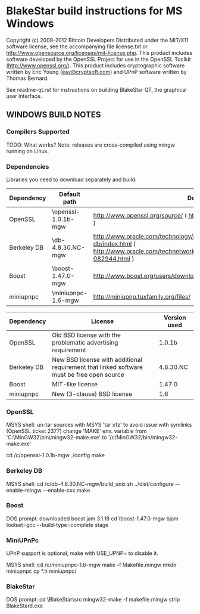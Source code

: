 # BlakeStar build instructions for MS Windows

Copyright (c) 2009-2012 Bitcoin Developers
Distributed under the MIT/X11 software license, see the accompanying
file license.txt or http://www.opensource.org/licenses/mit-license.php.
This product includes software developed by the OpenSSL Project for use in
the OpenSSL Toolkit (http://www.openssl.org/).  This product includes
cryptographic software written by Eric Young (eay@cryptsoft.com) and UPnP
software written by Thomas Bernard.


See readme-qt.rst for instructions on building BlakeStar QT, the
graphical user interface.

## WINDOWS BUILD NOTES


### Compilers Supported

TODO: What works?
Note: releases are cross-compiled using mingw running on Linux.


### Dependencies

Libraries you need to download separately and build:

Dependency|Default path|Download
----------|------------|--------
OpenSSL | \openssl-1.0.1b-mgw | http://www.openssl.org/source/  ( https://www.openssl.org/source/old/1.0.1/ )
Berkeley DB | \db-4.8.30.NC-mgw | http://www.oracle.com/technology/software/products/berkeley-db/index.html ( http://www.oracle.com/technetwork/database/berkeleydb/downloads/index-082944.html )
Boost | \boost-1.47.0-mgw | http://www.boost.org/users/download/
miniupnpc | \miniupnpc-1.6-mgw | http://miniupnp.tuxfamily.org/files/

Dependency|License|Version used
----------|-------|------------
OpenSSL | Old BSD license with the problematic advertising requirement | 1.0.1b
Berkeley DB | New BSD license with additional requirement that linked software must be free open source | 4.8.30.NC
Boost | MIT-like license | 1.47.0
miniupnpc | New (3-clause) BSD license | 1.6


### OpenSSL

MSYS shell:
un-tar sources with MSYS 'tar xfz' to avoid issue with symlinks (OpenSSL ticket 2377)
change 'MAKE' env. variable from 'C:\MinGW32\bin\mingw32-make.exe' to '/c/MinGW32/bin/mingw32-make.exe'

cd /c/openssl-1.0.1b-mgw
./config
make

### Berkeley DB

MSYS shell:
cd /c/db-4.8.30.NC-mgw/build_unix
sh ../dist/configure --enable-mingw --enable-cxx
make

### Boost

DOS prompt:
downloaded boost jam 3.1.18
cd \boost-1.47.0-mgw
bjam toolset=gcc --build-type=complete stage

### MiniUPnPc

UPnP support is optional, make with USE_UPNP= to disable it.

MSYS shell:
cd /c/miniupnpc-1.6-mgw
make -f Makefile.mingw
mkdir miniupnpc
cp *.h miniupnpc/

### BlakeStar

DOS prompt:
cd \BlakeStar\src
mingw32-make -f makefile.mingw
strip BlakeStard.exe

